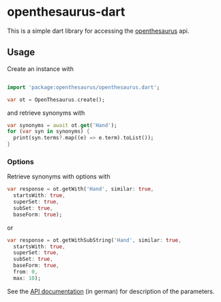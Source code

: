 # openthesaurus-dart

This is a simple dart library for accessing the [openthesaurus](https://www.openthesaurus.de) api.

## Usage

Create an instance with 

```dart

import 'package:openthesaurus/openthesaurus.dart';

var ot = OpenThesaurus.create();
```

and retrieve synonyms with

```dart
var synonyms = await ot.get('Hand');
for (var syn in synonyms) {
  print(syn.terms?.map((e) => e.term).toList());
}
```

### Options

Retrieve synonyms with options with

```dart
var response = ot.getWith('Hand', similar: true,
  startsWith: true, 
  superSet: true, 
  subSet: true, 
  baseForm: true);
```

or 

```dart
var response = ot.getWithSubString('Hand', similar: true,
  startsWith: true,
  superSet: true, 
  subSet: true, 
  baseForm: true,
  from: 0,
  max: 10);
``` 


See the [API documentation](https://www.openthesaurus.de/about/api) (in german) for description of the parameters.
